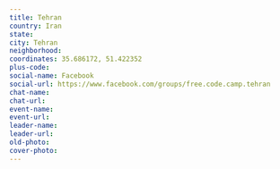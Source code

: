 ```yaml
---
title: Tehran
country: Iran
state: 
city: Tehran
neighborhood: 
coordinates: 35.686172, 51.422352
plus-code:
social-name: Facebook
social-url: https://www.facebook.com/groups/free.code.camp.tehran
chat-name:
chat-url:
event-name:
event-url:
leader-name:
leader-url:
old-photo: 
cover-photo:
---
```

